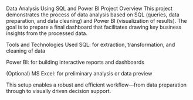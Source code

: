 Data Analysis Using SQL and Power BI
Project Overview
This project demonstrates the process of data analysis based on SQL (queries, data preparation, and data cleaning) and Power BI (visualization of results). The goal is to prepare a final dashboard that facilitates drawing key business insights from the processed data.

Tools and Technologies Used
SQL: for extraction, transformation, and cleaning of data

Power BI: for building interactive reports and dashboards

(Optional) MS Excel: for preliminary analysis or data preview

This setup enables a robust and efficient workflow—from data preparation through to visually driven decision support.
